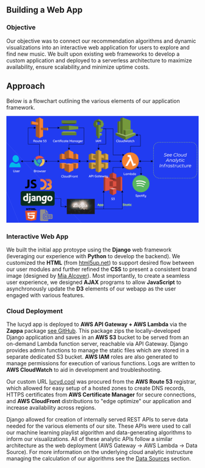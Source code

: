 ## Building a Web App

### Objective

Our objective was to connect our recommendation algorithms and dynamic visualizations into an interactive web application for users to explore and find new music. We built upon existing web frameworks to develop a custom application and deployed to a serverless architecture to maximize availability, ensure scalability,and minimize uptime costs.  

## Approach
Below is a flowchart outlining the various elements of our application framework.  

![A diagram of web infrastructure flow](../static_content/lucyd_web_infrastructure.png)

### Interactive Web App  
We built the initial app protoype using the **Django** web framework (leveraging our experience with **Python** to develop the backend). We customized the **HTML** (from [html5up.net](html5up.net)) to support desired flow between our user modules and further refined the **CSS** to present a consistent brand image (designed by [Mia Alcover](https://miaalcover.com/)). Most importantly, to create a seamless user experience, we designed **AJAX** programs to allow **JavaScript** to asynchronously update the **D3** elements of our webapp as the user engaged with various features.  

### Cloud Deployment
The lucyd app is deployed to **AWS API Gateway + AWS Lambda** via the **Zappa** package [see GitHub](https://github.com/Miserlou/Zappa). This package zips the locally-developed Django application and saves in an **AWS S3** bucket to be served from an on-demand Lambda function server, reachable via API Gateway. Django provides admin functions to manage the static files which are stored in a separate dedicated S3 bucket. **AWS IAM** roles are also generated to manage permissions for execution of various functions. Logs are written to **AWS CloudWatch** to aid in development and troubleshooting.  

Our custom URL [lucyd.cool](lucyd.cool) was procured from the **AWS Route 53** registrar, which allowed for easy setup of a hosted zones to create DNS records, HTTPS certificates from **AWS Certificate Manager** for secure connections, and **AWS CloudFront** distributions to "edge optimize" our application and increase availability across regions. 

Django allowed for creation of internally served REST APIs to serve data needed for the various elements of our site. These APIs were used to call our machine learning playlist algorithm and data-generating algorithms to inform our visualizations. All of these analytic APIs follow a similar architecture as the web deployment (AWS Gateway -> AWS Lambda -> Data Source). For more information on the underlying cloud analytic instructure managing the calculation of our algorithms see the [Data Sources](../2_DataSources) section.  

